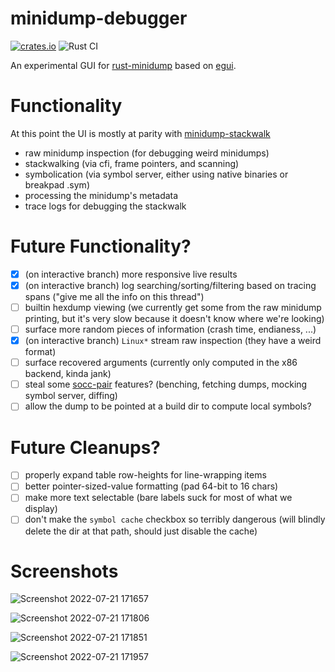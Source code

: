 # minidump-debugger

[![crates.io](https://img.shields.io/crates/v/minidump-debugger.svg)](https://crates.io/crates/minidump-debugger) ![Rust CI](https://github.com/Gankra/minidump-debugger/workflows/Rust/badge.svg?branch=main)

An experimental GUI for [rust-minidump](https://github.com/rust-minidump/rust-minidump) based on [egui](https://www.egui.rs/).

# Functionality

At this point the UI is mostly at parity with [minidump-stackwalk](https://github.com/rust-minidump/rust-minidump/tree/main/minidump-stackwalk)

* raw minidump inspection (for debugging weird minidumps)
* stackwalking (via cfi, frame pointers, and scanning)
* symbolication (via symbol server, either using native binaries or breakpad .sym)
* processing the minidump's metadata
* trace logs for debugging the stackwalk

# Future Functionality?

* [x] (on interactive branch) more responsive live results
* [x] (on interactive branch) log searching/sorting/filtering based on tracing spans ("give me all the info on this thread")
* [ ] builtin hexdump viewing (we currently get some from the raw minidump printing, but it's very slow because it doesn't know where we're looking)
* [ ] surface more random pieces of information (crash time, endianess, ...)
* [x] (on interactive branch) `Linux*` stream raw inspection (they have a weird format)
* [ ] surface recovered arguments (currently only computed in the x86 backend, kinda jank)
* [ ] steal some [socc-pair](https://github.com/Gankra/socc-pair/) features? (benching, fetching dumps, mocking symbol server, diffing)
* [ ] allow the dump to be pointed at a build dir to compute local symbols?

# Future Cleanups?

* [ ] properly expand table row-heights for line-wrapping items
* [ ] better pointer-sized-value formatting (pad 64-bit to 16 chars)
* [ ] make more text selectable (bare labels suck for most of what we display)
* [ ] don't make the `symbol cache` checkbox so terribly dangerous (will blindly delete the dir at that path, should just disable the cache)

# Screenshots

![Screenshot 2022-07-21 171657](https://user-images.githubusercontent.com/1136864/180317424-c6abb289-dc63-4aa7-a092-2e29b5fb88aa.png)

![Screenshot 2022-07-21 171806](https://user-images.githubusercontent.com/1136864/180317446-04be55aa-206c-4d84-b303-6bcbfb7068bc.png)

![Screenshot 2022-07-21 171851](https://user-images.githubusercontent.com/1136864/180317454-3f158dd7-47e2-455f-9847-e42e58a918a2.png)

![Screenshot 2022-07-21 171957](https://user-images.githubusercontent.com/1136864/180317467-bd2bfa4a-ecbb-4fcc-8b36-dfa807397e83.png)

